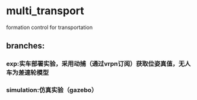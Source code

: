 # multi_transport
formation control for transportation

## branches:
### exp:实车部署实验，采用动捕（通过vrpn订阅）获取位姿真值，无人车为差速轮模型
### simulation:仿真实验（gazebo）
